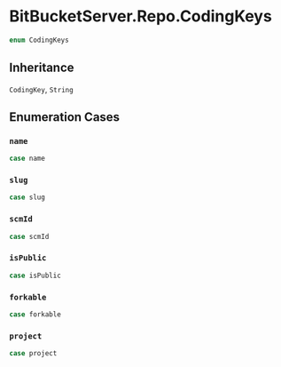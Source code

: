 # BitBucketServer.Repo.CodingKeys

``` swift
enum CodingKeys
```

## Inheritance

`CodingKey`, `String`

## Enumeration Cases

### `name`

``` swift
case name
```

### `slug`

``` swift
case slug
```

### `scmId`

``` swift
case scmId
```

### `isPublic`

``` swift
case isPublic
```

### `forkable`

``` swift
case forkable
```

### `project`

``` swift
case project
```
